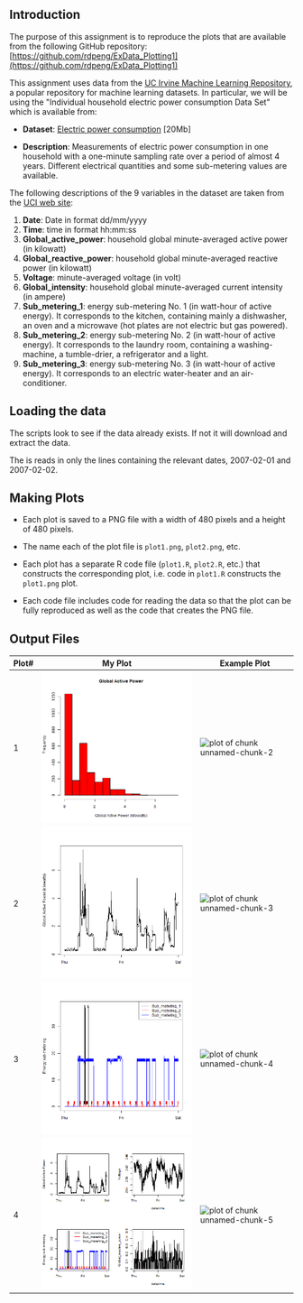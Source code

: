 ## Introduction

The purpose of this assignment is to reproduce the plots that are available 
from the following GitHub repository:
[https://github.com/rdpeng/ExData_Plotting1](https://github.com/rdpeng/ExData_Plotting1)

This assignment uses data from
the <a href="http://archive.ics.uci.edu/ml/">UC Irvine Machine
Learning Repository</a>, a popular repository for machine learning
datasets. In particular, we will be using the "Individual household
electric power consumption Data Set" which is available from:

* <b>Dataset</b>: <a href="https://d396qusza40orc.cloudfront.net/exdata%2Fdata%2Fhousehold_power_consumption.zip">Electric power consumption</a> [20Mb]

* <b>Description</b>: Measurements of electric power consumption in
one household with a one-minute sampling rate over a period of almost
4 years. Different electrical quantities and some sub-metering values
are available.

The following descriptions of the 9 variables in the dataset are taken
from
the <a href="https://archive.ics.uci.edu/ml/datasets/Individual+household+electric+power+consumption">UCI
web site</a>:

<ol>
<li><b>Date</b>: Date in format dd/mm/yyyy </li>
<li><b>Time</b>: time in format hh:mm:ss </li>
<li><b>Global_active_power</b>: household global minute-averaged active power (in kilowatt) </li>
<li><b>Global_reactive_power</b>: household global minute-averaged reactive power (in kilowatt) </li>
<li><b>Voltage</b>: minute-averaged voltage (in volt) </li>
<li><b>Global_intensity</b>: household global minute-averaged current intensity (in ampere) </li>
<li><b>Sub_metering_1</b>: energy sub-metering No. 1 (in watt-hour of active energy). It corresponds to the kitchen, containing mainly a dishwasher, an oven and a microwave (hot plates are not electric but gas powered). </li>
<li><b>Sub_metering_2</b>: energy sub-metering No. 2 (in watt-hour of active energy). It corresponds to the laundry room, containing a washing-machine, a tumble-drier, a refrigerator and a light. </li>
<li><b>Sub_metering_3</b>: energy sub-metering No. 3 (in watt-hour of active energy). It corresponds to an electric water-heater and an air-conditioner.</li>
</ol>

## Loading the data

The scripts look to see if the data already exists. If not it will download
and extract the data.

The is reads in only the lines containing the relevant dates, 2007-02-01 and
2007-02-02. 

## Making Plots
* Each plot is saved to a PNG file with a width of 480 pixels and a height of 480 pixels.

* The name each of the plot file is `plot1.png`, `plot2.png`, etc.

* Each plot has  a separate R code file (`plot1.R`, `plot2.R`, etc.) that
constructs the corresponding plot, i.e. code in `plot1.R` constructs
the `plot1.png` plot. 

* Each code file includes code for reading the data so that the plot can be 
fully reproduced as well as the code that creates the PNG file.

## Output Files

|**Plot#** | **My Plot**     | **Example Plot**  |
|:--|-----------------| ---------------------|
| 1 | ![plot1.png](plot1.png)  | ![plot of chunk unnamed-chunk-2](figure/unnamed-chunk-2.png)  |
| 2 | ![plot2.png](plot2.png)       |   ![plot of chunk unnamed-chunk-3](figure/unnamed-chunk-3.png)  |
| 3 | ![plot3.png](plot3.png)       |    ![plot of chunk unnamed-chunk-4](figure/unnamed-chunk-4.png)  |
| 4 | ![plot4.png](plot4.png)       |   ![plot of chunk unnamed-chunk-5](figure/unnamed-chunk-5.png)  |


